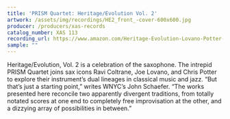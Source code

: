 ```yaml
---
title: 'PRISM Quartet: Heritage/Evolution Vol. 2'
artwork: /assets/img/recordings/HE2_front_-cover-600x600.jpg
producer: /producers/xas-records
catalog_number: XAS 113
recording_url: https://www.amazon.com/Heritage-Evolution-Lovano-Potter-Quartet/dp/B09731W53Q
sample: ""
---
```

Heritage/Evolution, Vol. 2 is a celebration of the saxophone. The intrepid PRISM Quartet joins sax icons Ravi Coltrane, Joe Lovano, and Chris Potter to explore their instrument’s dual lineages in classical music and jazz. “But that’s just a starting point,” writes WNYC’s John Schaefer. “The works presented here reconcile two apparently divergent traditions, from totally notated scores at one end to completely free improvisation at the other, and a dizzying array of possibilities in between.”